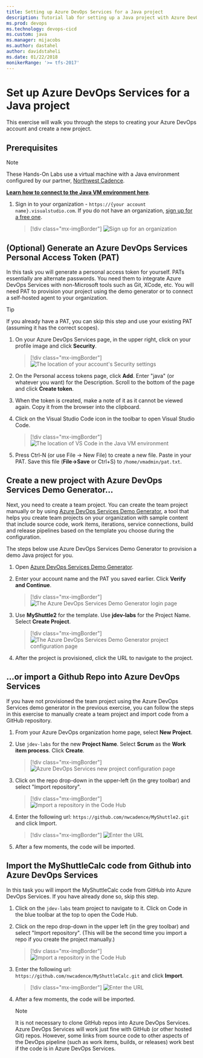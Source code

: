 ```yaml
---
title: Setting up Azure DevOps Services for a Java project 
description: Tutorial lab for setting up a Java project with Azure DevOps
ms.prod: devops
ms.technology: devops-cicd
ms.custom: java
ms.manager: mijacobs
ms.author: dastahel
author: davidstaheli
ms.date: 01/22/2018
monikerRange: '>= tfs-2017'
---
```



# Set up Azure DevOps Services for a Java project

This exercise will walk you through the steps to creating your Azure DevOps account and create a new project. 

## Prerequisites

> [!NOTE]
> These Hands-On Labs use a virtual machine with a Java environment configured by our partner, [Northwest Cadence](https://www.nwcadence.com/).
>
> **[Learn how to connect to the Java VM environment here](https://github.com/nwcadence/java-dev-vsts)**.

1. Sign in to your organization - `https://{your account name}.visualstudio.com`. If you do not have an organization, [sign up for a free one](https://visualstudio.microsoft.com/team-services/).

   > [!div class="mx-imgBorder"]
   > ![Sign up for an organization](../media/settingvstsproject/newaccount.png)

## (Optional) Generate an Azure DevOps Services Personal Access Token (PAT)

In this task you will generate a personal access token for yourself. PATs essentially are alternate passwords. You need them to integrate Azure DevOps Services with non-Microsoft tools such as Git, XCode, etc. You will need PAT to provision your project using the demo generator or to connect a self-hosted agent to your organization.

> [!TIP]
> If you already have a PAT, you can skip this step and use your existing PAT (assuming it has the correct scopes).

1. On your Azure DevOps Services page, in the upper right, click on your profile image and click **Security**.

   > [!div class="mx-imgBorder"]
   > ![The location of your account's Security settings](../media/settingvstsproject/click-security.png)

2. On the Personal access tokens page, click **Add**. Enter "java" (or whatever you want) for the Description. Scroll to the bottom of the page and click **Create token**.

3. When the token is created, make a note of it as it cannot be viewed again. Copy it from the browser into the clipboard.

4. Click on the Visual Studio Code icon in the toolbar to open Visual Studio Code.

   > [!div class="mx-imgBorder"]
   > ![The location of VS Code in the Java VM environment](../media/settingvstsproject/vs-code.png)

5. Press Ctrl-N (or use File -> New File) to create a new file. Paste in your PAT. Save this file (**File->Save** or Ctrl+S) to `/home/vmadmin/pat.txt`.

## Create a new project with Azure DevOps Services Demo Generator...

Next, you need to create a team project. You can create the team project manually or by using [Azure DevOps Services Demo Generator](https://azuredevopsdemogenerator.azurewebsites.net/), a tool that helps you create team projects on your organization with sample content that include source code, work items, iterations, service connections, build and release pipelines based on the template you choose during the configuration.

The steps below use Azure DevOps Services Demo Generator to provision a demo Java project for you.

1. Open [Azure DevOps Services Demo Generator](https://azuredevopsdemogenerator.azurewebsites.net/).

2. Enter your account name and the PAT you saved earlier. Click **Verify and Continue**.

   > [!div class="mx-imgBorder"]
   > ![The Azure DevOps Services Demo Generator login page](../media/settingvstsproject/vstsdemogen.png)

3. Use **MyShuttle2** for the template. Use **jdev-labs** for the Project Name. Select **Create Project**.

   > [!div class="mx-imgBorder"]
   > ![The Azure DevOps Services Demo Generator project configuration page](../media/settingvstsproject/create-project.png)

4. After the project is provisioned, click the URL to navigate to the project.


## ...or import a Github Repo into Azure DevOps Services

If you have not provisioned the team project using the Azure DevOps Services demo generator in the previous exercise, you can follow the steps in this exercise to manually create a team project and import code from a GitHub repository.

1. From your Azure DevOps organization home page, select **New Project**.

1. Use `jdev-labs` for the new **Project Name**. Select **Scrum** as the **Work item process**. Click **Create**.

   > [!div class="mx-imgBorder"]
   > ![Azure DevOps Services new project configuration page](../media/settingvstsproject/newproject.png)

1. Click on the repo drop-down in the upper-left (in the grey toolbar) and select "Import repository".

   > [!div class="mx-imgBorder"]
   > ![Import a repository in the Code Hub](../media/settingvstsproject/import-repo.png)

1. Enter the following url: `https://github.com/nwcadence/MyShuttle2.git` and click Import.

   > [!div class="mx-imgBorder"]
   > ![Enter the URL](../media/settingvstsproject/import-myshuttle2-url.png)

1. After a few moments, the code will be imported.

## Import the MyShuttleCalc code from Github into Azure DevOps Services

In this task you will import the MyShuttleCalc code from GitHub into Azure DevOps Services. If you have already done so, skip this step.

1. Click on the `jdev-labs` team project to navigate to it. Click on Code in the blue toolbar at the top to open the Code Hub.

1. Click on the repo drop-down in the upper left (in the grey toolbar) and select "Import repository". (This will be the second time you import a repo if you create the project manually.)

   > [!div class="mx-imgBorder"]
   > ![Import a repository in the Code Hub](../media/settingvstsproject/import-repo.png)

1. Enter the following url: `https://github.com/nwcadence/MyShuttleCalc.git` and click **Import**.

   > [!div class="mx-imgBorder"]
   > ![Enter the URL](../media/settingvstsproject/import-myshuttlecalc-url.png)
    
1. After a few moments, the code will be imported.

   > [!NOTE]
   > It is not necessary to clone GitHub repos into Azure DevOps Services. Azure DevOps Services will work just fine with GitHub (or other hosted Git) repos. However, some links from source code to other aspects of the DevOps pipeline (such as work items, builds, or releases) work best if the code is in Azure DevOps Services.

